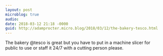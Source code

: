 ```yaml
---
layout: post
microblog: true
audio: 
date: 2018-03-12 21:18 -0000
guid: http://adamprocter.micro.blog/2018/03/12/the-bakery-tesco.html
---
```

The bakery @tesco is great but you have to put in a machine slicer for public to use or staff it 24/7 with a cutting person please. 
